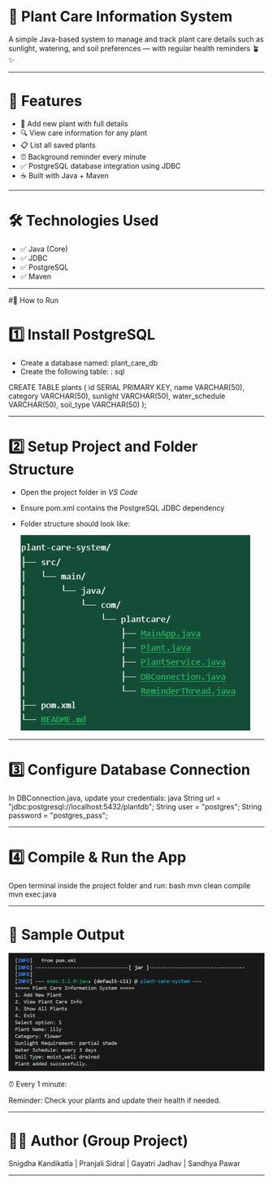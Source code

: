 # 🌿 Plant Care Information System

A simple Java-based system to manage and track plant care details such as sunlight, watering, and soil preferences — with regular health reminders 🪴✨

---

# 🚀 Features

- 🌱 Add new plant with full details  
- 🔍 View care information for any plant  
- 📋 List all saved plants  
- ⏰ Background reminder every minute  
- ✅ PostgreSQL database integration using JDBC  
- ☕ Built with Java + Maven  

---

# 🛠️ Technologies Used

- ✅ Java (Core)  
- ✅ JDBC  
- ✅ PostgreSQL  
- ✅ Maven  

---

#🧪 How to Run

# 1️⃣ Install PostgreSQL

- Create a database named: plant_care_db  
- Create the following table:
: sql

CREATE TABLE plants (
    id SERIAL PRIMARY KEY,
    name VARCHAR(50),
    category VARCHAR(50),
    sunlight VARCHAR(50),
    water_schedule VARCHAR(50),
    soil_type VARCHAR(50)
);


---

# 2️⃣ Setup Project and Folder Structure

- Open the project folder in *VS Code*  
- Ensure pom.xml contains the PostgreSQL JDBC dependency  
- Folder structure should look like:



  ![alt text](folderstructure.png)


---



# 3️⃣ Configure Database Connection

In DBConnection.java, update your credentials:
java
String url = "jdbc:postgresql://localhost:5432/plantdb";
String user = "postgres";
String password = "postgres_pass";


---


# 4️⃣ Compile & Run the App

Open terminal inside the project folder and run:
bash
mvn clean compile
mvn exec:java


---

# 📸 Sample Output


  ![alt text](output.png)



⏰ Every 1 minute:

Reminder: Check your plants and update their health if needed.

---

# 👨‍💻 Author (Group Project)

Snigdha Kandikatla |
Pranjali Sidral |
Gayatri Jadhav |
Sandhya Pawar 

---
